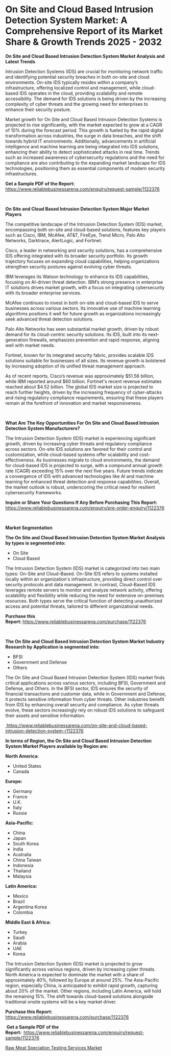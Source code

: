 <p><h1>On Site and Cloud Based Intrusion Detection System Market: A Comprehensive Report of its Market Share & Growth Trends 2025 - 2032</h1></p><p><strong>On Site and Cloud Based Intrusion Detection System Market Analysis and Latest Trends</strong></p>
<p><p>Intrusion Detection Systems (IDS) are crucial for monitoring network traffic and identifying potential security breaches in both on-site and cloud environments. On-site IDS typically resides within a company’s infrastructure, offering localized control and management, while cloud-based IDS operates in the cloud, providing scalability and remote accessibility. The demand for IDS solutions is being driven by the increasing complexity of cyber threats and the growing need for enterprises to enhance their security posture.</p><p>Market growth for On Site and Cloud Based Intrusion Detection Systems is projected to rise significantly, with the market expected to grow at a CAGR of 10% during the forecast period. This growth is fueled by the rapid digital transformation across industries, the surge in data breaches, and the shift towards hybrid IT environments. Additionally, advancements in artificial intelligence and machine learning are being integrated into IDS solutions, enhancing their ability to detect sophisticated attacks in real time. Trends such as increased awareness of cybersecurity regulations and the need for compliance are also contributing to the expanding market landscape for IDS technologies, positioning them as essential components of modern security infrastructures.</p></p>
<p><strong>Get a Sample PDF of the Report:&nbsp;</strong> <a href="https://www.reliablebusinessarena.com/enquiry/request-sample/1122376?utm_campaign=2383&utm_medium=2&utm_source=Github&utm_content=ia&utm_term=11032025&utm_id=on-site-and-cloud-based-intrusion-detection-system">https://www.reliablebusinessarena.com/enquiry/request-sample/1122376</a></p>
<p>&nbsp;</p>
<p><strong>On Site and Cloud Based Intrusion Detection System Major Market Players</strong></p>
<p><p>The competitive landscape of the Intrusion Detection System (IDS) market, encompassing both on-site and cloud-based solutions, features key players such as Cisco, IBM, McAfee, AT&T, FireEye, Trend Micro, Palo Alto Networks, Darktrace, AlertLogic, and Fortinet. </p><p>Cisco, a leader in networking and security solutions, has a comprehensive IDS offering integrated with its broader security portfolio. Its growth trajectory focuses on expanding cloud capabilities, helping organizations strengthen security postures against evolving cyber threats. </p><p>IBM leverages its Watson technology to enhance its IDS capabilities, focusing on AI-driven threat detection. IBM’s strong presence in enterprise IT solutions drives market growth, with a focus on integrating cybersecurity with its broader enterprise services.</p><p>McAfee continues to invest in both on-site and cloud-based IDS to serve businesses across various sectors. Its innovative use of machine learning algorithms positions it well for future growth as organizations increasingly seek advanced threat detection solutions.</p><p>Palo Alto Networks has seen substantial market growth, driven by robust demand for its cloud-centric security solutions. Its IDS, built into its next-generation firewalls, emphasizes prevention and rapid response, aligning well with market needs.</p><p>Fortinet, known for its integrated security fabric, provides scalable IDS solutions suitable for businesses of all sizes. Its revenue growth is bolstered by increasing adoption of its unified threat management approach.</p><p>As of recent reports, Cisco’s revenue was approximately $51.56 billion, while IBM reported around $60 billion. Fortinet's recent revenue estimates reached about $4.52 billion. The global IDS market size is projected to reach further heights, driven by the increasing frequency of cyber-attacks and rising regulatory compliance requirements, ensuring that these players remain at the forefront of innovation and market responsiveness.</p></p>
<p>&nbsp;</p>
<p><strong>What Are The Key Opportunities For On Site and Cloud Based Intrusion Detection System Manufacturers?</strong></p>
<p><p>The Intrusion Detection System (IDS) market is experiencing significant growth, driven by increasing cyber threats and regulatory compliance across sectors. On-site IDS solutions are favored for their control and customization, while cloud-based systems offer scalability and cost-effectiveness. As businesses migrate to cloud environments, the demand for cloud-based IDS is projected to surge, with a compound annual growth rate (CAGR) exceeding 15% over the next five years. Future trends indicate a convergence of IDS with advanced technologies like AI and machine learning for enhanced threat detection and response capabilities. Overall, the market outlook is robust, underscoring the critical need for resilient cybersecurity frameworks.</p></p>
<p><strong>Inquire or Share Your Questions If Any Before Purchasing This Report:</strong> <a href="https://www.reliablebusinessarena.com/enquiry/pre-order-enquiry/1122376?utm_campaign=2383&utm_medium=2&utm_source=Github&utm_content=ia&utm_term=11032025&utm_id=on-site-and-cloud-based-intrusion-detection-system">https://www.reliablebusinessarena.com/enquiry/pre-order-enquiry/1122376</a></p>
<p>&nbsp;</p>
<p><strong>Market Segmentation</strong></p>
<p><strong>The On Site and Cloud Based Intrusion Detection System Market Analysis by types is segmented into:</strong></p>
<p><ul><li>On Site</li><li>Cloud Based</li></ul></p>
<p><p>The Intrusion Detection System (IDS) market is categorized into two main types: On-Site and Cloud-Based. On-Site IDS refers to systems installed locally within an organization's infrastructure, providing direct control over security protocols and data management. In contrast, Cloud-Based IDS leverages remote servers to monitor and analyze network activity, offering scalability and flexibility while reducing the need for extensive on-premises resources. Both types serve the critical function of detecting unauthorized access and potential threats, tailored to different organizational needs.</p></p>
<p><strong>Purchase this Report:&nbsp;</strong><a href="https://www.reliablebusinessarena.com/purchase/1122376?utm_campaign=2383&utm_medium=2&utm_source=Github&utm_content=ia&utm_term=11032025&utm_id=on-site-and-cloud-based-intrusion-detection-system">https://www.reliablebusinessarena.com/purchase/1122376</a></p>
<p>&nbsp;</p>
<p><strong>The On Site and Cloud Based Intrusion Detection System Market Industry Research by Application is segmented into:</strong></p>
<p><ul><li>BFSI</li><li>Government and Defense</li><li>Others</li></ul></p>
<p><p>The On Site and Cloud Based Intrusion Detection System (IDS) market finds critical applications across various sectors, including BFSI, Government and Defense, and Others. In the BFSI sector, IDS ensures the security of financial transactions and customer data, while in Government and Defense, it protects sensitive information from cyber threats. Other industries benefit from IDS by enhancing overall security and compliance. As cyber threats evolve, these sectors increasingly rely on robust IDS solutions to safeguard their assets and sensitive information.</p></p>
<p><a href="https://www.reliablebusinessarena.com/on-site-and-cloud-based-intrusion-detection-system-r1122376?utm_campaign=2383&utm_medium=2&utm_source=Github&utm_content=ia&utm_term=11032025&utm_id=on-site-and-cloud-based-intrusion-detection-system">&nbsp;https://www.reliablebusinessarena.com/on-site-and-cloud-based-intrusion-detection-system-r1122376</a></p>
<p><strong>In terms of Region, the On Site and Cloud Based Intrusion Detection System Market Players available by Region are:</strong></p>
<p>
    <p> <strong> North America: </strong>
        <ul>
            <li>United States</li>
            <li>Canada</li>
        </ul>
        </p> 
    <p> <strong> Europe: </strong>
        <ul>
            <li>Germany</li>
            <li>France</li>
            <li>U.K.</li>
            <li>Italy</li>
            <li>Russia</li>
        </ul>
        </p> 
    <p> <strong> Asia-Pacific: </strong>
        <ul>
            <li>China</li>
            <li>Japan</li>
            <li>South Korea</li>
            <li>India</li>
            <li>Australia</li>
            <li>China Taiwan</li>
            <li>Indonesia</li>
            <li>Thailand</li>
            <li>Malaysia</li>
        </ul>
        </p> 
    <p> <strong> Latin America: </strong>
        <ul>
            <li>Mexico</li>
            <li>Brazil</li>
            <li>Argentina Korea</li>
            <li>Colombia</li>
        </ul>
        </p> 
    <p> <strong> Middle East & Africa: </strong>
        <ul>
            <li>Turkey</li>
            <li>Saudi</li>
            <li>Arabia</li>
            <li>UAE</li>
            <li>Korea</li>
        </ul>
    </p>
    </p>
<p><p>The Intrusion Detection System (IDS) market is projected to grow significantly across various regions, driven by increasing cyber threats. North America is expected to dominate the market with a share of approximately 40%, followed by Europe at around 25%. The Asia-Pacific region, especially China, is anticipated to exhibit rapid growth, capturing about 20% of the market. Other regions, including Latin America, will hold the remaining 15%. The shift towards cloud-based solutions alongside traditional onsite systems will be a key market driver.</p></p>
<p><strong>Purchase this Report: </strong><a href="https://www.reliablebusinessarena.com/purchase/1122376?utm_campaign=2383&utm_medium=2&utm_source=Github&utm_content=ia&utm_term=11032025&utm_id=on-site-and-cloud-based-intrusion-detection-system">https://www.reliablebusinessarena.com/purchase/1122376</a></p>
<p>&nbsp;<strong>Get a Sample PDF of the Report:&nbsp;&nbsp;</strong><a href="https://www.reliablebusinessarena.com/enquiry/request-sample/1122376?utm_campaign=2383&utm_medium=2&utm_source=Github&utm_content=ia&utm_term=11032025&utm_id=on-site-and-cloud-based-intrusion-detection-system">https://www.reliablebusinessarena.com/enquiry/request-sample/1122376</a></p>
<p><strong></strong></p>
<p><p><a href="https://github.com/marteionun0/Market-Research-Report-List-1/blob/main/raw-meat-speciation-testing-services-market.md?utm_campaign=2383&utm_medium=2&utm_source=Github&utm_content=ia&utm_term=11032025&utm_id=on-site-and-cloud-based-intrusion-detection-system">Raw Meat Speciation Testing Services Market</a></p></p>